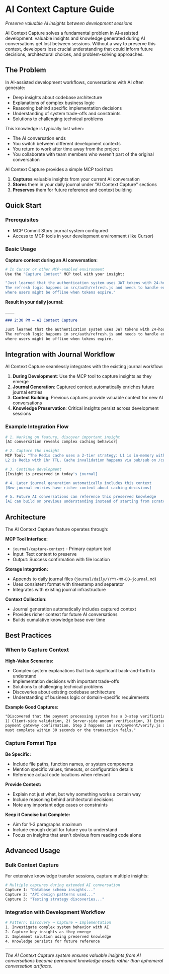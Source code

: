 # AI Context Capture Guide

*Preserve valuable AI insights between development sessions*

AI Context Capture solves a fundamental problem in AI-assisted development: valuable insights and knowledge generated during AI conversations get lost between sessions. Without a way to preserve this context, developers lose crucial understanding that could inform future decisions, architectural choices, and problem-solving approaches.

## The Problem

In AI-assisted development workflows, conversations with AI often generate:
- Deep insights about codebase architecture 
- Explanations of complex business logic
- Reasoning behind specific implementation decisions
- Understanding of system trade-offs and constraints
- Solutions to challenging technical problems

This knowledge is typically lost when:
- The AI conversation ends
- You switch between different development contexts  
- You return to work after time away from the project
- You collaborate with team members who weren't part of the original conversation

AI Context Capture provides a simple MCP tool that:
1. **Captures** valuable insights from your current AI conversation
2. **Stores** them in your daily journal under "AI Context Capture" sections
3. **Preserves** them for future reference and context building

## Quick Start

### Prerequisites
- MCP Commit Story journal system configured
- Access to MCP tools in your development environment (like Cursor)

### Basic Usage

**Capture context during an AI conversation:**
```bash
# In Cursor or other MCP-enabled environment
Use the "Capture Context" MCP tool with your insight:

"Just learned that the authentication system uses JWT tokens with 24-hour expiration. 
The refresh logic happens in src/auth/refresh.js and needs to handle edge cases 
where users might be offline when tokens expire."
```

**Result in your daily journal:**
```markdown
____

### 2:30 PM — AI Context Capture

Just learned that the authentication system uses JWT tokens with 24-hour expiration. 
The refresh logic happens in src/auth/refresh.js and needs to handle edge cases 
where users might be offline when tokens expire.
```

## Integration with Journal Workflow

AI Context Capture seamlessly integrates with the existing journal workflow:

1. **During Development**: Use the MCP tool to capture insights as they emerge
2. **Journal Generation**: Captured context automatically enriches future journal entries
3. **Context Building**: Previous captures provide valuable context for new AI conversations
4. **Knowledge Preservation**: Critical insights persist across development sessions

### Example Integration Flow

```bash
# 1. Working on feature, discover important insight
[AI conversation reveals complex caching behavior]

# 2. Capture the insight  
MCP Tool: "The Redis cache uses a 2-tier strategy: L1 is in-memory with 5min TTL, 
L2 is Redis with 1hr TTL. Cache invalidation happens via pub/sub on /cache/invalidate."

# 3. Continue development
[Insight is preserved in today's journal]

# 4. Later journal generation automatically includes this context
[New journal entries have richer context about caching decisions]

# 5. Future AI conversations can reference this preserved knowledge
[AI can build on previous understanding instead of starting from scratch]
```

## Architecture

The AI Context Capture feature operates through:

**MCP Tool Interface:**
- `journal/capture-context` - Primary capture tool
- Input: Text content to preserve  
- Output: Success confirmation with file location

**Storage Integration:**
- Appends to daily journal files (`journal/daily/YYYY-MM-DD-journal.md`)
- Uses consistent format with timestamp and separator
- Integrates with existing journal infrastructure

**Context Collection:**
- Journal generation automatically includes captured context
- Provides richer context for future AI conversations
- Builds cumulative knowledge base over time

## Best Practices

### When to Capture Context

**High-Value Scenarios:**
- Complex system explanations that took significant back-and-forth to understand
- Implementation decisions with important trade-offs
- Solutions to challenging technical problems  
- Discoveries about existing codebase architecture
- Understanding of business logic or domain-specific requirements

**Example Good Captures:**
```markdown
"Discovered that the payment processing system has a 3-step verification: 
1) Client-side validation, 2) Server-side amount verification, 3) External 
payment gateway confirmation. Step 2 happens in src/payment/verify.js and 
must complete within 30 seconds or the transaction fails."
```

### Capture Format Tips

**Be Specific:**
- Include file paths, function names, or system components
- Mention specific values, timeouts, or configuration details
- Reference actual code locations when relevant

**Provide Context:**
- Explain not just what, but why something works a certain way
- Include reasoning behind architectural decisions
- Note any important edge cases or constraints

**Keep it Concise but Complete:**
- Aim for 1-3 paragraphs maximum
- Include enough detail for future you to understand
- Focus on insights that aren't obvious from reading code alone

## Advanced Usage

### Bulk Context Capture
For extensive knowledge transfer sessions, capture multiple insights:

```bash
# Multiple captures during extended AI conversation
Capture 1: "Database schema insights..."
Capture 2: "API design patterns used..." 
Capture 3: "Testing strategy discoveries..."
```

### Integration with Development Workflow
```bash
# Pattern: Discovery → Capture → Implementation
1. Investigate complex system behavior with AI
2. Capture key insights as they emerge  
3. Implement solution using preserved knowledge
4. Knowledge persists for future reference
```

---

*The AI Context Capture system ensures valuable insights from AI conversations become permanent knowledge assets rather than ephemeral conversation artifacts.* 